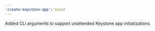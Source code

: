 ```yaml
---
'create-keystone-app': minor
---
```


Added CLI arguments to support unattended Keystone app initializations
